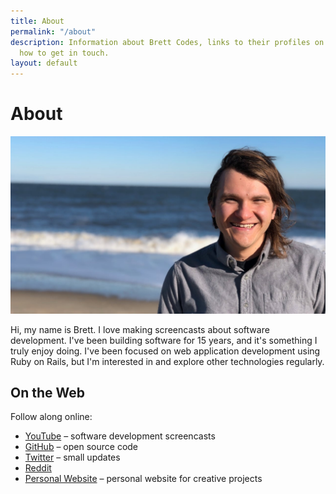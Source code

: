 ```yaml
---
title: About
permalink: "/about"
description: Information about Brett Codes, links to their profiles on the web, and
  how to get in touch.
layout: default
---
```


# About

![Photo of Brett smiling at the beach](/img/about_brett.jpg)

Hi, my name is Brett. I love making screencasts about software development.
I've been building software for 15 years, and it's something I truly enjoy
doing. I've been focused on web application development using Ruby on Rails,
but I'm interested in and explore other
technologies regularly.

## On the Web

Follow along online:

- [YouTube](https://www.youtube.com/channel/UCQXaIyeRqHjK9EK41b8J3yQ) &ndash; software development screencasts
- [GitHub](https://github.com/brettchalupa) &ndash; open source code
- [Twitter](https://twitter.com/brett_codes) &ndash; small updates
- [Reddit](https://reddit.com/users/brettcodes)
- [Personal Website](http://www.brettchalupa.com) &ndash; personal website for creative projects
